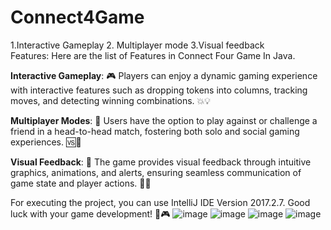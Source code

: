 # Connect4Game
1.Interactive Gameplay 2. Multiplayer mode 3.Visual feedback  
Features: Here are the list of Features in Connect Four Game In Java.

**Interactive Gameplay**:
🎮 Players can enjoy a dynamic gaming experience with interactive features such as dropping tokens into columns, tracking moves, and detecting winning combinations. 💥💡

**Multiplayer Modes**:
👥 Users have the option to play against or challenge a friend in a head-to-head match, fostering both solo and social gaming experiences. 🆚👫

**Visual Feedback**:
👀 The game provides visual feedback through intuitive graphics, animations, and alerts, ensuring seamless communication of game state and player actions. 🎨✨

For executing the project, you can use IntelliJ IDE Version 2017.2.7. Good luck with your game development! 🚀🎮
![image](https://github.com/garvvneve/Connect4Game/assets/139683201/6a8ae135-6d8c-4947-9a86-77a76a9eb257)
![image](https://github.com/garvvneve/Connect4Game/assets/139683201/99065384-1c75-4758-b602-c33690495517)
![image](https://github.com/garvvneve/Connect4Game/assets/139683201/64ef4296-0b6b-4e3d-8eeb-7274d8f7758e)
![image](https://github.com/garvvneve/Connect4Game/assets/139683201/9e0acca5-6af2-4b35-b0d4-ea6e3e13f07a)

